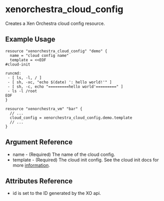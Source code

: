 # xenorchestra_cloud_config

Creates a Xen Orchestra cloud config resource.

## Example Usage

```hcl
resource "xenorchestra_cloud_config" "demo" {
  name = "cloud config name"
  template = <<EOF
#cloud-init

runcmd:
 - [ ls, -l, / ]
 - [ sh, -xc, "echo $(date) ': hello world!'" ]
 - [ sh, -c, echo "=========hello world'=========" ]
 - ls -l /root
EOF
}

resource "xenorchestra_vm" "bar" {
  // ...
  cloud_config = xenorchestra_cloud_config.demo.template
  // ...
}
```

## Argument Reference
* name - (Required) The name of the cloud config.
* template - (Required) The cloud init config. See the cloud init docs for more [information](https://cloudinit.readthedocs.io/en/latest/topics/examples.html).

## Attributes Reference
* id is set to the ID generated by the XO api.
